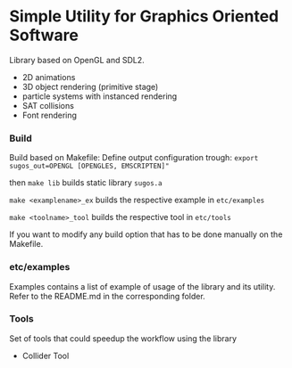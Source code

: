 # Simple Utility for Graphics Oriented Software 

Library based on OpenGL and SDL2.

- 2D animations
- 3D object rendering (primitive stage) 
- particle systems with instanced rendering
- SAT collisions
- Font rendering

### Build

Build based on Makefile:
Define output configuration trough:
``` export sugos_out=OPENGL [OPENGLES, EMSCRIPTEN]" ```

then ``` make lib ``` builds static library ```sugos.a```

``` make <examplename>_ex ``` builds the respective example in ```etc/examples```

``` make <toolname>_tool ``` builds the respective tool in ```etc/tools```

If you want to modify any build option that has to be done manually on the Makefile.

### etc/examples

Examples contains a list of example of usage of the library and its utility.
Refer to the README.md in the corresponding folder.

### Tools

Set of tools that could speedup the workflow using the library

- Collider Tool 


